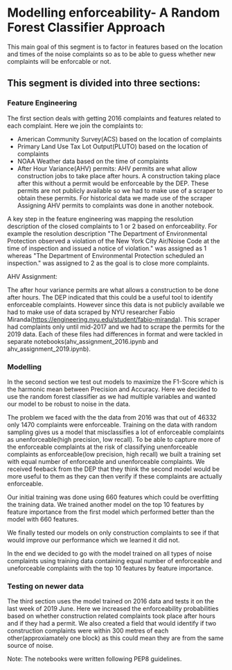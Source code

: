# Modelling enforceability- A Random Forest Classifier Approach 
This main goal of this segment is to factor in features based on the location and times of the noise complaints so as to be able to guess whether new complaints will be enforcable or not. 

## This segment is divided into three sections:

### Feature Engineering
The first section deals with getting 2016 complaints and features related to each complaint. Here we join the complaints to:
* American Community Survey(ACS) based on the location of complaints
* Primary Land Use Tax Lot Output(PLUTO) based on the location of complaints
* NOAA Weather data based on the time of complaints
* After Hour Variance(AHV) permits: AHV permits are what allow construction jobs to take place after hours. A construction taking place after this without a permit would be enforceable by the DEP. These permits are not publicly available so we had to make use of a scraper to obtain these permits. For historical data we made use of the scraper  Assigning AHV permits to complaints was done in another notebook.

A key step in the feature engineering was mapping the resolution description of the closed complaints to 1 or 2 based on enforceability. For example the resolution description "The Department of Environmental Protection observed a violation of the New York City Air/Noise Code at the time of inspection and issued a notice of violation." was assigned as 1 whereas "The Department of Environmental Protection scheduled an inspection." was assigned to 2 as the goal is to close more complaints.


AHV Assignment:

The after hour variance permits are what allows a construction to be done after hours. The DEP indicated that this could be a useful tool to identify enforceable complaints. However since this data is not publicly available we had to make use of data scraped by NYU researcher Fabio Miranda(https://engineering.nyu.edu/student/fabio-miranda). This scraper had complaints only until mid-2017 and we had to scrape the permits for the 2019 data. Each of these files had differences in format and were tackled in separate notebooks(ahv_assignment_2016.ipynb and ahv_assignment_2019.ipynb).


### Modelling
In the second section we test out models to maximize the F1-Score which is the harmonic mean between Precision and Accuracy. Here we decided to use the random forest classifier as we had multiple variables and wanted our model to be robust to noise in the data.

The problem we faced with the the data from 2016 was that out of 46332 only 1470 complaints were enforceable. Training on the data with random sampling gives us a model that misclassifies a lot of enforceable complaints as unenforceable(high precision, low recall). To be able to capture more of the enforceable complaints at the risk of classifying unenforceable complaints as enforceable(low precision, high recall) we built a training set with equal number of enforceable and unenforceable complaints. We received feeback from the DEP that they think the second model would be more useful to them as they can then verify if these complaints are actually enforceable.

Our initial training was done using 660 features which could be overfitting the training data. We trained another model on the top 10 features by feature importance from the first model which performed better than the model with 660 features.

We finally tested our models on only construction complaints to see if that would improve our performance which we learned it did not.

In the end we decided to go with the model trained on all types of noise complaints using training data containing equal number of enforceable and uneforceable complaints with the top 10 features by feature importance.

### Testing on newer data
The third section uses the model trained on 2016 data and tests it on the last week of 2019 June. Here we increased the enforceability probabilities based on whether construction related complaints took place after hours and if they had a permit. We also created a field that would identify if two construction complaints were within 300 metres of each other(approxiamately one block) as this could mean they are from the same source of noise.  

Note: The notebooks were written following PEP8 guidelines.
